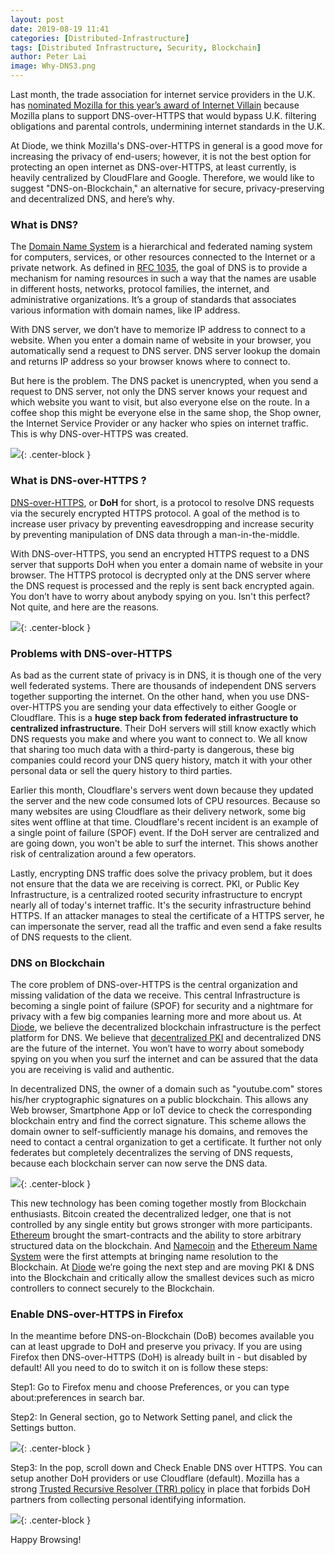```yaml
---
layout: post
date: 2019-08-19 11:41
categories: [Distributed-Infrastructure]
tags: [Distributed Infrastructure, Security, Blockchain]
author: Peter Lai
image: Why-DNS3.png
---
```


Last month, the trade association for internet service providers in the U.K. has [nominated Mozilla for this year’s award of Internet Villain](https://www.zdnet.com/article/uk-isp-group-names-mozilla-internet-villain-for-supporting-dns-over-https/) because Mozilla plans to support DNS-over-HTTPS that would bypass U.K. filtering obligations and parental controls, undermining internet standards in the U.K.

At Diode, we think Mozilla's DNS-over-HTTPS in general is a good move for increasing the privacy of end-users; however, it is not the best option for protecting an open internet as DNS-over-HTTPS, at least currently, is heavily centralized by CloudFlare and Google. Therefore, we would like to suggest "DNS-on-Blockchain," an alternative for secure, privacy-preserving and decentralized DNS, and here’s why.

### What is DNS?

The [Domain Name System](https://en.wikipedia.org/wiki/Domain_Name_System) is a hierarchical and federated naming system for computers, services, or other resources connected to the Internet or a private network. As defined in [RFC 1035](https://tools.ietf.org/html/rfc1035), the goal of DNS is to provide a mechanism for naming resources in such a way that the names are usable in different hosts, networks, protocol families, the internet, and administrative organizations. It’s a group of standards that associates various information with domain names, like IP address.

With DNS server, we don’t have to memorize IP address to connect to a website. When you enter a domain name of website in your browser, you automatically send a request to DNS server. DNS server lookup the domain and returns IP address so your browser knows where to connect to.

But here is the problem. The DNS packet is unencrypted, when you send a request to DNS server, not only the DNS server knows your request and which website you want to visit, but also everyone else on the route. In a coffee shop this might be everyone else in the same shop, the Shop owner, the Internet Service Provider or any hacker who spies on internet traffic. This is why DNS-over-HTTPS was created.

![](../assets/img/blog/Why-DNS1.png){: .center-block }

### What is DNS-over-HTTPS ?

[DNS-over-HTTPS](https://de.wikipedia.org/wiki/DNS_over_HTTPS), or **DoH** for short, is a protocol to resolve DNS requests via the securely encrypted HTTPS protocol. A goal of the method is to increase user privacy by preventing eavesdropping and increase security by preventing manipulation of DNS data through a man-in-the-middle.

With DNS-over-HTTPS, you send an encrypted HTTPS request to a DNS server that supports DoH when you enter a domain name of website in your browser. The HTTPS protocol is decrypted only at the DNS server where the DNS request is processed and the reply is sent back encrypted again. You don’t have to worry about anybody spying on you. Isn't this perfect? Not quite, and here are the reasons.

![](../assets/img/blog/Why-DNS2.png){: .center-block }

### Problems with DNS-over-HTTPS

As bad as the current state of privacy is in DNS, it is though one of the very well federated systems. There are thousands of independent DNS servers together supporting the internet. On the other hand, when you use DNS-over-HTTPS you are sending your data effectively to either Google or Cloudflare. This is a **huge step back from federated infrastructure to centralized infrastructure**. Their DoH servers will still know exactly which DNS requests you make and where you want to connect to. We all know that sharing too much data with a third-party is dangerous, these big companies could record your DNS query history, match it with your other personal data or sell the query history to third parties.

Earlier this month, Cloudflare's servers went down because they updated the server and the new code consumed lots of CPU resources. Because so many websites are using Cloudflare as their delivery network, some big sites went offline at that time. Cloudflare's recent incident is an example of a single point of failure (SPOF) event. If the DoH server are centralized and are going down, you won't be able to surf the internet. This shows another risk of centralization around a few operators.

Lastly, encrypting DNS traffic does solve the privacy problem, but it does not ensure that the data we are receiving is correct. PKI, or Public Key Infrastructure, is a centralized rooted security infrastructure to encrypt nearly all of today's internet traffic. It's the security infrastructure behind HTTPS. If an attacker manages to steal the certificate of a HTTPS server, he can impersonate the server, read all the traffic and even send a fake results of DNS requests to the client.

### DNS on Blockchain

The core problem of DNS-over-HTTPS is the central organization and missing validation of the data we receive. This central Infrastructure is becoming a single point of failure (SPOF) for security and a nightmare for privacy with a few big companies learning more and more about us. At [Diode](https://diode.io), we believe the decentralized blockchain infrastructure is the perfect platform for DNS. We believe that [decentralized PKI](https://hackernoon.com/decentralized-public-key-infrastructure-dpki-what-is-it-and-why-does-it-matter-babee9d88579) and decentralized DNS are the future of the internet. You won’t have to worry about somebody spying on you when you surf the internet and can be assured that the data you are receiving is valid and authentic.

In decentralized DNS, the owner of a domain such as "youtube.com" stores his/her cryptographic signatures on a public blockchain. This allows any Web browser, Smartphone App or IoT device to check the corresponding blockchain entry and find the correct signature. This scheme allows the domain owner to self-sufficiently manage his domains, and removes the need to contact a central organization to get a certificate. It further not only federates but completely decentralizes the serving of DNS requests, because each blockchain server can now serve the DNS data.

![](../assets/img/blog/Why-DNS3.png){: .center-block }

This new technology has been coming together mostly from Blockchain enthusiasts. Bitcoin created the decentralized ledger, one that is not controlled by any single entity but grows stronger with more participants. [Ethereum](https://www.ethereum.org/) brought the smart-contracts and the ability to store arbitrary structured data on the blockchain. And [Namecoin](https://www.namecoin.org/) and the [Ethereum Name System](https://ens.domains/) were the first attempts at bringing name resolution to the Blockchain. At [Diode](https://diode.io) we’re going the next step and are moving PKI & DNS into the Blockchain and critically allow the smallest devices such as micro controllers to connect securely to the Blockchain.

### Enable DNS-over-HTTPS in Firefox

In the meantime before DNS-on-Blockchain (DoB) becomes available you can at least upgrade to DoH and preserve you privacy. If you are using Firefox then DNS-over-HTTPS (DoH) is already built in - but disabled by default! All you need to do to switch it on is follow these steps:

Step1: Go to Firefox menu and choose Preferences, or you can type about:preferences in search bar.

Step2: In General section, go to Network Setting panel, and click the Settings button.

![](../assets/img/blog/Why-DNS4.png){: .center-block }

Step3: In the pop, scroll down and Check Enable DNS over HTTPS. You can setup another DoH providers or use Cloudflare (default). Mozilla has a strong [Trusted Recursive Resolver (TRR) policy](https://wiki.mozilla.org/Security/DOH-resolver-policy) in place that forbids DoH partners from collecting personal identifying information.

![](../assets/img/blog/Why-DNS5.png){: .center-block }

Happy Browsing!
